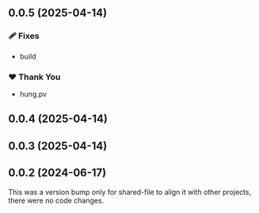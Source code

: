 ## 0.0.5 (2025-04-14)

### 🩹 Fixes

- build

### ❤️ Thank You

- hung.pv

## 0.0.4 (2025-04-14)

## 0.0.3 (2025-04-14)

## 0.0.2 (2024-06-17)

This was a version bump only for shared-file to align it with other projects, there were no code changes.
